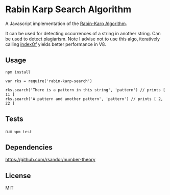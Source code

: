 # Rabin Karp Search Algorithm

A Javascript implementation of the [Rabin-Karp Algorithm](https://en.wikipedia.org/wiki/Rabin%E2%80%93Karp_algorithm).

It can be used for detecting occurrences of a string in another string. Can be
used to detect plagiarism. Note I advise not to use this algo, iteratively
calling [indexOf](https://github.com/morenoh149/rabin-karp-search/blob/master/test.js#L9) yields better performance in V8.

## Usage
`npm install`

```
var rks = require('rabin-karp-search')

rks.search('There is a pattern in this string', 'pattern') // prints [ 11 ]
rks.search('A pattern and another pattern', 'pattern') // prints [ 2, 22 ]
```

## Tests
run `npm test`

## Dependencies
https://github.com/rsandor/number-theory

## License
MIT
